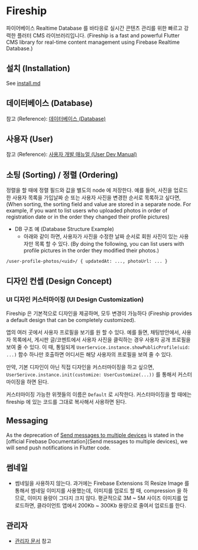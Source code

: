 # Fireship

파이어베이스 Realtime Database 를 바타응로 실시간 콘텐츠 관리를 위한 빠르고 강력한 플러터 CMS 라이브러리입니다. (Fireship is a fast and powerful Flutter CMS library for real-time content management using Firebase Realtime Database.)

## 설치 (Installation)

See [install.md](install.md)

## 데이터베이스 (Database)

참고 (Reference): [데이터베이스 (Database)](database.md)

## 사용자 (User)

참고 (Reference): [사용자 개발 매뉴얼 (User Dev Manual)](user.md)

## 소팅 (Sorting) / 정렬 (Ordering)

정렬을 할 때에 정렬 필드와 값을 별도의 node 에 저장한다. 예를 들어, 사진을 업로드한 사용자 목록을 가입날짜 순 또는 사용자 사진을 변경한 순서로 목록하고 싶다면, (When sorting, the sorting field and value are stored in a separate node. For example, if you want to list users who uploaded photos in order of registration date or in the order they changed their profile pictures)

- DB 구조 예 (Database Structure Example)
  - 아래와 같이 하면, 사용자가 사진을 수정한 날짜 순서로 회원 사진이 있는 사용자만 목록 할 수 있다. (By doing the following, you can list users with profile pictures in the order they modified their photos.)

`/user-profile-photos/<uid>/ { updatedAt: ..., photoUrl: ... }`

## 디자인 컨셉 (Design Concept)

### UI 디자인 커스터마이징 (UI Design Customization)

Fireship 은 기본적으로 디자인을 제공하며, 모두 변경이 가능하다 (Fireship provides a default design that can be completely customized).

앱의 여러 곳에서 사용자 프로필을 보기를 원 할 수 있다. 예를 들면, 채팅방안에서, 사용자 목록에서, 게시판 글/코멘트에서 사용자 사진을 클릭하는 경우 사용자 공개 프로필을 보여 줄 수 있다. 이 때, 통일되게 `UserService.instance.showPublicProfile(uid: ...)` 함수 하나만 호출하면 어디서든 해당 사용자의 프로필을 보여 줄 수 있다.

만약, 기본 디자인이 아닌 직접 디자인을 커스터마이징을 하고 싶으면, `UserSerivce.instance.init(customize: UserCustomize(...))` 를 통해서 커스터마이징을 하면 된다.

커스터마이징 가능한 위젯들의 이름은 `Default` 로 시작한다. 커스터마이징을 할 때에는 fireship 에 있는 코드를 그대로 복사해서 사용하면 된다.

## Messaging

As the deprecation of [Send messages to multiple devices](https://firebase.google.com/docs/cloud-messaging/send-message#send-messages-to-multiple-devices) is stated in the [official Firebase Documentation](Send messages to multiple devices), we will send push notifications in Flutter code.

## 썸네일

- 썸네일을 사용하지 않는다. 과거에는 Firebase Extensions 의 Resize Image 를 통해서 썸네일 이미지를 사용했는데, 이미지를 업로드 할 때, compression 을 하므로, 이미지 용량이 그다지 크지 않다. 평균적으로 3M ~ 5M 사이즈 이미지를 업로드하면, 클라이언트 앱에서 200Kb ~ 300Kb 용량으로 줄여서 업로드를 한다.

## 관리자

- [관리자 문서](admin.md) 참고
